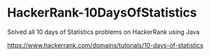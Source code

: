# HackerRank-10DaysOfStatistics
Solved all 10 days of Statistics problems on HackerRank using Java 

https://www.hackerrank.com/domains/tutorials/10-days-of-statistics

